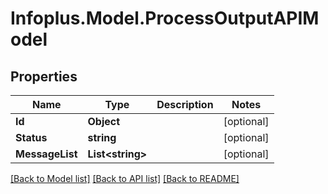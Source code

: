 # Infoplus.Model.ProcessOutputAPIModel
## Properties

Name | Type | Description | Notes
------------ | ------------- | ------------- | -------------
**Id** | **Object** |  | [optional] 
**Status** | **string** |  | [optional] 
**MessageList** | **List&lt;string&gt;** |  | [optional] 

[[Back to Model list]](../README.md#documentation-for-models) [[Back to API list]](../README.md#documentation-for-api-endpoints) [[Back to README]](../README.md)

